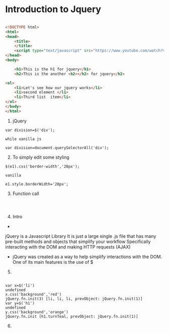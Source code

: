# Introduction to Jquery



```html

<!DOCTYPE html>
<html>
<head>
	<title>
	</title>
	<script type="text/javascript" src="https://www.youtube.com/watch?v=a59kOE2Ma1Q&list=PL6n9fhu94yhVDV697uvHpavA3K_eWGQap"></script>
</head>
<body>

	<h1>This is the h1 for jquery</h1>
	<h2>This is the another <h2></h2> for jquery</h2>

<ol>
	<li>Let's see how our jquery works</li>
	<li>second element </li>
	<li>Third list  item</li>
</ol>
</body>
</html>
```



1. jQuery 

```jQuery
var division=$('div');

while vanilla js

var division=document.querySelectorAll('div');
```

2. To simply edit some styling

```jquery
$(e1).css('border-width','20px');

vanilla

e1.style.borderWidth='20px';

```

3. Function call

```jquery



```


4. Intro

 * 
 jQuery is a Javascript Library
It is just a large single .js file that has many pre-built methods and objects that simplify your workflow
Specifically interacting with the DOM and making HTTP requests (AJAX)
	



 * jQuery was created as a way to help simplify interactions with the DOM.
One of its main features is the use of $



5.

```jquery

var x=$('li')
undefined
x.css('background','red')
jQuery.fn.init(3) [li, li, li, prevObject: jQuery.fn.init(1)]
var y=$('h1')
undefined
y.css('background','orange')
jQuery.fn.init [h1.turnTeal, prevObject: jQuery.fn.init(1)]

```



6. 